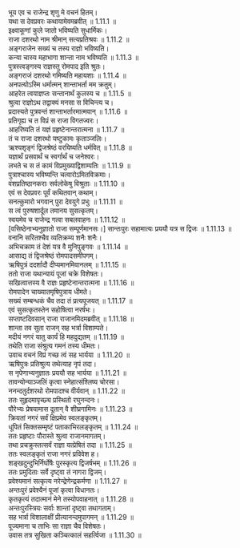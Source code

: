 

  
भूय एव च राजेन्द्र शृणु मे वचनं हितम्।  
यथा स देवप्रवरः कथायामेवमब्रवीत् ॥ 1.11.1 ॥   
इक्ष्वाकूणां कुले जातो भविष्यति सुधार्मिकः।  
राजा दशरथो नाम श्रीमान् सत्यप्रतिश्रवः ॥ 1.11.2 ॥   
अङ्गराजेन सख्यं च तस्य राज्ञो भविष्यति।  
कन्या चास्य महाभागा शान्ता नाम भविष्यति ॥ 1.11.3 ॥   
पुत्रस्त्वङ्गस्य राज्ञस्तु रोमपाद इति श्रुतः।  
अङ्गराजं दशरथो गमिष्यति महायशाः ॥ 1.11.4 ॥   
अनपत्योऽस्मि धर्मात्मन् शान्ताभर्ता मम क्रतुम्।  
आहरेत त्वयाज्ञप्तः सन्तानार्थं कुलस्य च ॥ 1.11.5 ॥   
श्रुत्वा राज्ञोऽथ तद्वाक्यं मनसा स विचिन्त्य च।  
प्रदास्यते पुत्रवन्तं शान्ताभर्तारमात्मवान् ॥ 1.11.6 ॥   
प्रतिगृह्य च त विप्रं स राजा विगतज्वरः।  
आहरिष्यति तं यज्ञं प्रहृष्टेनान्तरात्मना ॥ 1.11.7 ॥   
तं च राजा दशरथो यष्टुकामः कृताञ्जलिः।  
ऋश्यशृङ्गं द्विजश्रेष्ठं वरयिष्यति धर्मवित् ॥ 1.11.8 ॥   
यज्ञार्थं प्रसवार्थं च स्वर्गार्थं च जनेश्वरः।  
लभते च स तं कामं विप्रमुख्याद्विशाम्पतिः ॥ 1.11.9 ॥   
पुत्राश्चास्य भविष्यन्ति चत्वारोऽमितविक्रमाः।  
वंशप्रतिष्ठानकराः सर्वलोकेषु विश्रुताः ॥ 1.11.10 ॥   
एवं स देवप्रवरः पूर्वं कथितवान् कथाम्।  
सनत्कुमारो भगवान् पुरा देवयुगे प्रभुः ॥ 1.11.11 ॥   
स त्वं पुरुषशार्दूल तमानय सुसत्कृतम्।  
स्वयमेव च राजेन्द्र गत्वा सबलवाहनः ॥ 1.11.12 ॥   
[वसिष्ठेनाभ्यनुज्ञातो राजा सम्पूर्णमानसः।] सान्तःपुरः सहामात्यः प्रययौ यत्र स द्विजः ॥ 1.11.13 ॥   
वनानि सरितश्चैव व्यतिक्रम्य शनैः शनैः।  
अभिचक्राम तं देशं यत्र वै मुनिपुङ्गवः ॥ 1.11.14 ॥   
आसाद्य तं द्विजश्रेष्ठं रोमपादसमीपगम्।  
ऋषिपुत्रं ददर्शादौ दीप्यमानमिवानलम् ॥ 1.11.15 ॥   
ततो राजा यथान्यायं पूजां चक्रे विशेषतः।  
सखित्वात्तस्य वै राज्ञः प्रहृष्टेनान्तरात्मना ॥ 1.11.16 ॥   
रोमपादेन चाख्यातमृषिपुत्राय धीमते।  
सख्यं सम्बन्धकं चैव तदा तं प्रत्यपूजयत् ॥ 1.11.17 ॥   
एवं सुसत्कृतस्तेन सहोषित्वा नरर्षभः।  
सप्ताष्टदिवसान् राजा राजानमिदमब्रवीत् ॥ 1.11.18 ॥   
शान्ता तव सुता राजन् सह भर्त्रा विशाम्पते।  
मदीयं नगरं यातु कार्यं हि महदुद्यतम् ॥ 1.11.19 ॥   
तथेति राजा संश्रुत्य गमनं तस्य धीमतः।  
उवाच वचनं विप्रं गच्छ त्वं सह भार्यया ॥ 1.11.20 ॥   
ऋषिपुत्रः प्रतिश्रुत्य तथेत्याह नृपं तदा।  
स नृपेणाभ्यनुज्ञातः प्रययौ सह भार्यया ॥ 1.11.21 ॥   
तावन्योन्याञ्जलिं कृत्वा स्नेहात्संश्लिष्य चोरसा।  
ननन्दतुर्दशरथो रोमपादश्च वीर्यवान् ॥ 1.11.22 ॥   
ततः सुहृदमापृच्छ्य प्रस्थितो रघुनन्दनः।  
पौरेभ्यः प्रेषयामास दूतान् वै शीघ्रगामिनः ॥ 1.11.23 ॥   
क्रियतां नगरं सर्वं क्षिप्रमेव स्वलङ्कृतम्।  
धूपितं सिक्तसम्मृष्टं पताकाभिरलङ्कृतम् ॥ 1.11.24 ॥   
ततः प्रहृष्टाः पौरास्ते श्रुत्वा राजानमागतम्।  
तथा प्रचक्रुस्तत्सर्वं राज्ञा यत्प्रेषितं तदा ॥ 1.11.25 ॥   
ततः स्वलङ्कृतं राजा नगरं प्रविवेश ह।  
शङ्खदुन्दुभिर्निर्घोषैः पुरस्कृत्य द्विजर्षभम् ॥ 1.11.26 ॥   
ततः प्रमुदिताः सर्वे दृष्ट्वा तं नागरा द्विजम्।  
प्रवेश्यमानं सत्कृत्य नरेन्द्रेणेन्द्रकर्मणा ॥ 1.11.27 ॥   
अन्तःपुरं प्रवेश्यैनं पूजां कृत्वा विधानतः।  
कृतकृत्यं तदात्मानं मेने तस्योपवाहनात् ॥ 1.11.28 ॥   
अन्तःपुरस्त्रियः सर्वाः शान्तां दृष्ट्वा तथागताम्।  
सह भर्त्रा विशालाक्षीं प्रीत्यानन्दमुपागमन् ॥ 1.11.29 ॥   
पूज्यमाना च ताभिः सा राज्ञा चैव विशेषतः।  
उवास तत्र सुखिता कञ्चित्कालं सहर्त्विजा ॥ 1.11.30 ॥   

